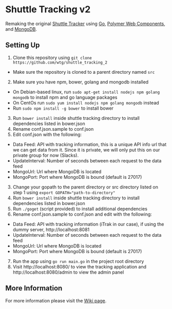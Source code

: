 Shuttle Tracking v2
===================

Remaking the original [Shuttle Tracker](https://github.com/wtg/shuttle_tracking) using [Go](https://golang.org/), [Polymer Web Components](https://www.polymer-project.org/), and [MongoDB](https://www.mongodb.org/).

Setting Up
-----------------
1. Clone this repository using `git clone https://github.com/wtg/shuttle_tracking_2`
  * Make sure the repository is cloned to a parent directory named `src`
2. Make sure you have npm, bower, golang and mongodb installed
  * On Debian-based linux, run `sudo apt-get install nodejs npm golang mongodb` to install npm and go language packages
  * On CentOs run `sudo yum install nodejs npm golang mongodb` instead
  * Run `sudo npm install -g bower` to install bower
3. Run `bower install` inside shuttle tracking directory to install dependencies listed in bower.json
4. Rename conf.json.sample to conf.json
5. Edit conf.json with the following:
  * Data Feed: API with tracking information, this is a unique API info url that we can get data from it. Since it is private, we will only put this on our private group for now (Slacks).
  * UpdateInterval: Number of seconds between each request to the data feed
  * MongoUrl: Url where MongoDB is located
  * MongoPort: Port where MongoDB is bound (default is 27017)
3. Change your gopath to the parent directory or src directory listed on step 1 using `export GOPATH="path-to-directory"`
4. Run `bower install` inside shuttle tracking directory to install dependencies listed in bower.json
5. Run `./goget` (script provided) to install additional dependencies
6. Rename conf.json.sample to conf.json and edit with the following:
  * Data Feed: API with tracking information (iTrak in our case), if using the dummy server, http://localhost:8081
  * UpdateInterval: Number of seconds between each request to the data feed
  * MongoUrl: Url where MongoDB is located
  * MongoPort: Port where MongoDB is bound (default is 27017)
7. Run the app using `go run main.go` in the project root directory
8. Visit http://localhost:8080/ to view the tracking application and http://localhost:8080/admin to view the admin panel

More Information
-----------------
For more information please visit the [Wiki page](https://github.com/KeyboardNerd/shuttle_tracking_2/wiki).
